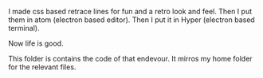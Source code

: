 I made css based retrace lines for fun and
a retro look and feel.
Then I put them in atom (electron based editor).
Then I put it in Hyper (electron based terminal).

Now life is good.

This folder is contains the code of that endevour.
It mirros my home folder for the relevant files.
